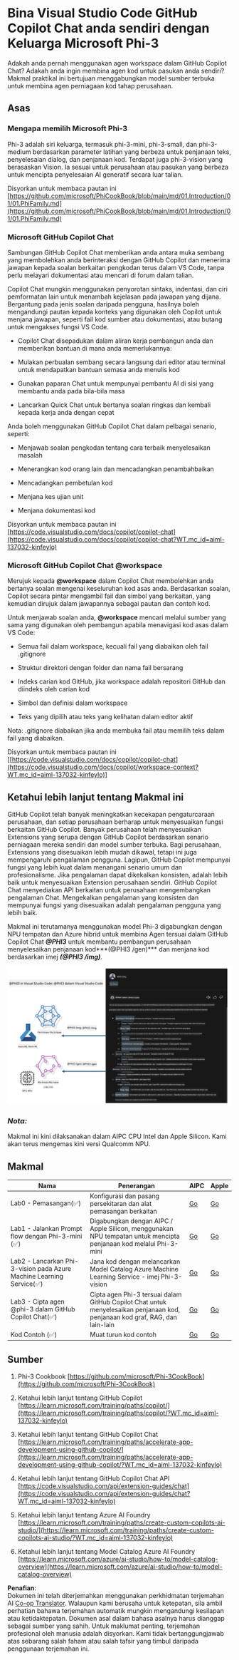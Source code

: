 <!--
CO_OP_TRANSLATOR_METADATA:
{
  "original_hash": "00b7a699de8ac405fa821f4c0f7fc0ab",
  "translation_date": "2025-07-17T03:42:30+00:00",
  "source_file": "md/02.Application/02.Code/Phi3/VSCodeExt/README.md",
  "language_code": "ms"
}
-->
# **Bina Visual Studio Code GitHub Copilot Chat anda sendiri dengan Keluarga Microsoft Phi-3**

Adakah anda pernah menggunakan agen workspace dalam GitHub Copilot Chat? Adakah anda ingin membina agen kod untuk pasukan anda sendiri? Makmal praktikal ini bertujuan menggabungkan model sumber terbuka untuk membina agen perniagaan kod tahap perusahaan.

## **Asas**

### **Mengapa memilih Microsoft Phi-3**

Phi-3 adalah siri keluarga, termasuk phi-3-mini, phi-3-small, dan phi-3-medium berdasarkan parameter latihan yang berbeza untuk penjanaan teks, penyelesaian dialog, dan penjanaan kod. Terdapat juga phi-3-vision yang berasaskan Vision. Ia sesuai untuk perusahaan atau pasukan yang berbeza untuk mencipta penyelesaian AI generatif secara luar talian.

Disyorkan untuk membaca pautan ini [https://github.com/microsoft/PhiCookBook/blob/main/md/01.Introduction/01/01.PhiFamily.md](https://github.com/microsoft/PhiCookBook/blob/main/md/01.Introduction/01/01.PhiFamily.md)

### **Microsoft GitHub Copilot Chat**

Sambungan GitHub Copilot Chat memberikan anda antara muka sembang yang membolehkan anda berinteraksi dengan GitHub Copilot dan menerima jawapan kepada soalan berkaitan pengkodan terus dalam VS Code, tanpa perlu melayari dokumentasi atau mencari di forum dalam talian.

Copilot Chat mungkin menggunakan penyorotan sintaks, indentasi, dan ciri pemformatan lain untuk menambah kejelasan pada jawapan yang dijana. Bergantung pada jenis soalan daripada pengguna, hasilnya boleh mengandungi pautan kepada konteks yang digunakan oleh Copilot untuk menjana jawapan, seperti fail kod sumber atau dokumentasi, atau butang untuk mengakses fungsi VS Code.

- Copilot Chat disepadukan dalam aliran kerja pembangun anda dan memberikan bantuan di mana anda memerlukannya:

- Mulakan perbualan sembang secara langsung dari editor atau terminal untuk mendapatkan bantuan semasa anda menulis kod

- Gunakan paparan Chat untuk mempunyai pembantu AI di sisi yang membantu anda pada bila-bila masa

- Lancarkan Quick Chat untuk bertanya soalan ringkas dan kembali kepada kerja anda dengan cepat

Anda boleh menggunakan GitHub Copilot Chat dalam pelbagai senario, seperti:

- Menjawab soalan pengkodan tentang cara terbaik menyelesaikan masalah

- Menerangkan kod orang lain dan mencadangkan penambahbaikan

- Mencadangkan pembetulan kod

- Menjana kes ujian unit

- Menjana dokumentasi kod

Disyorkan untuk membaca pautan ini [https://code.visualstudio.com/docs/copilot/copilot-chat](https://code.visualstudio.com/docs/copilot/copilot-chat?WT.mc_id=aiml-137032-kinfeylo)


###  **Microsoft GitHub Copilot Chat @workspace**

Merujuk kepada **@workspace** dalam Copilot Chat membolehkan anda bertanya soalan mengenai keseluruhan kod asas anda. Berdasarkan soalan, Copilot secara pintar mengambil fail dan simbol yang berkaitan, yang kemudian dirujuk dalam jawapannya sebagai pautan dan contoh kod.

Untuk menjawab soalan anda, **@workspace** mencari melalui sumber yang sama yang digunakan oleh pembangun apabila menavigasi kod asas dalam VS Code:

- Semua fail dalam workspace, kecuali fail yang diabaikan oleh fail .gitignore

- Struktur direktori dengan folder dan nama fail bersarang

- Indeks carian kod GitHub, jika workspace adalah repositori GitHub dan diindeks oleh carian kod

- Simbol dan definisi dalam workspace

- Teks yang dipilih atau teks yang kelihatan dalam editor aktif

Nota: .gitignore diabaikan jika anda membuka fail atau memilih teks dalam fail yang diabaikan.

Disyorkan untuk membaca pautan ini [[https://code.visualstudio.com/docs/copilot/copilot-chat](https://code.visualstudio.com/docs/copilot/workspace-context?WT.mc_id=aiml-137032-kinfeylo)]


## **Ketahui lebih lanjut tentang Makmal ini**

GitHub Copilot telah banyak meningkatkan kecekapan pengaturcaraan perusahaan, dan setiap perusahaan berharap untuk menyesuaikan fungsi berkaitan GitHub Copilot. Banyak perusahaan telah menyesuaikan Extensions yang serupa dengan GitHub Copilot berdasarkan senario perniagaan mereka sendiri dan model sumber terbuka. Bagi perusahaan, Extensions yang disesuaikan lebih mudah dikawal, tetapi ini juga mempengaruhi pengalaman pengguna. Lagipun, GitHub Copilot mempunyai fungsi yang lebih kuat dalam menangani senario umum dan profesionalisme. Jika pengalaman dapat dikekalkan konsisten, adalah lebih baik untuk menyesuaikan Extension perusahaan sendiri. GitHub Copilot Chat menyediakan API berkaitan untuk perusahaan mengembangkan pengalaman Chat. Mengekalkan pengalaman yang konsisten dan mempunyai fungsi yang disesuaikan adalah pengalaman pengguna yang lebih baik.

Makmal ini terutamanya menggunakan model Phi-3 digabungkan dengan NPU tempatan dan Azure hibrid untuk membina Agen tersuai dalam GitHub Copilot Chat ***@PHI3*** untuk membantu pembangun perusahaan menyelesaikan penjanaan kod***(@PHI3 /gen)*** dan menjana kod berdasarkan imej ***(@PHI3 /img)***.

![PHI3](../../../../../../../translated_images/cover.1017ebc9a7c46d095fe0b942687287803c03933d2d1d439d14e10fa1442a864d.ms.png)

### ***Nota:*** 

Makmal ini kini dilaksanakan dalam AIPC CPU Intel dan Apple Silicon. Kami akan terus mengemas kini versi Qualcomm NPU.


## **Makmal**


| Nama | Penerangan | AIPC | Apple |
| ------------ | ----------- | -------- |-------- |
| Lab0 - Pemasangan(✅) | Konfigurasi dan pasang persekitaran dan alat pemasangan berkaitan | [Go](./HOL/AIPC/01.Installations.md) |[Go](./HOL/Apple/01.Installations.md) |
| Lab1 - Jalankan Prompt flow dengan Phi-3-mini (✅) | Digabungkan dengan AIPC / Apple Silicon, menggunakan NPU tempatan untuk mencipta penjanaan kod melalui Phi-3-mini | [Go](./HOL/AIPC/02.PromptflowWithNPU.md) |  [Go](./HOL/Apple/02.PromptflowWithMLX.md) |
| Lab2 - Lancarkan Phi-3-vision pada Azure Machine Learning Service(✅) | Jana kod dengan melancarkan Model Catalog Azure Machine Learning Service - imej Phi-3-vision | [Go](./HOL/AIPC/03.DeployPhi3VisionOnAzure.md) |[Go](./HOL/Apple/03.DeployPhi3VisionOnAzure.md) |
| Lab3 - Cipta agen @phi-3 dalam GitHub Copilot Chat(✅)  | Cipta agen Phi-3 tersuai dalam GitHub Copilot Chat untuk menyelesaikan penjanaan kod, penjanaan kod graf, RAG, dan lain-lain | [Go](./HOL/AIPC/04.CreatePhi3AgentInVSCode.md) | [Go](./HOL/Apple/04.CreatePhi3AgentInVSCode.md) |
| Kod Contoh (✅)  | Muat turun kod contoh | [Go](../../../../../../../code/07.Lab/01/AIPC) | [Go](../../../../../../../code/07.Lab/01/Apple) |


## **Sumber**

1. Phi-3 Cookbook [https://github.com/microsoft/Phi-3CookBook](https://github.com/microsoft/Phi-3CookBook)

2. Ketahui lebih lanjut tentang GitHub Copilot [https://learn.microsoft.com/training/paths/copilot/](https://learn.microsoft.com/training/paths/copilot/?WT.mc_id=aiml-137032-kinfeylo)

3. Ketahui lebih lanjut tentang GitHub Copilot Chat [https://learn.microsoft.com/training/paths/accelerate-app-development-using-github-copilot/](https://learn.microsoft.com/training/paths/accelerate-app-development-using-github-copilot/?WT.mc_id=aiml-137032-kinfeylo)

4. Ketahui lebih lanjut tentang GitHub Copilot Chat API [https://code.visualstudio.com/api/extension-guides/chat](https://code.visualstudio.com/api/extension-guides/chat?WT.mc_id=aiml-137032-kinfeylo)

5. Ketahui lebih lanjut tentang Azure AI Foundry [https://learn.microsoft.com/training/paths/create-custom-copilots-ai-studio/](https://learn.microsoft.com/training/paths/create-custom-copilots-ai-studio/?WT.mc_id=aiml-137032-kinfeylo)

6. Ketahui lebih lanjut tentang Model Catalog Azure AI Foundry [https://learn.microsoft.com/azure/ai-studio/how-to/model-catalog-overview](https://learn.microsoft.com/azure/ai-studio/how-to/model-catalog-overview)

**Penafian**:  
Dokumen ini telah diterjemahkan menggunakan perkhidmatan terjemahan AI [Co-op Translator](https://github.com/Azure/co-op-translator). Walaupun kami berusaha untuk ketepatan, sila ambil perhatian bahawa terjemahan automatik mungkin mengandungi kesilapan atau ketidaktepatan. Dokumen asal dalam bahasa asalnya harus dianggap sebagai sumber yang sahih. Untuk maklumat penting, terjemahan profesional oleh manusia adalah disyorkan. Kami tidak bertanggungjawab atas sebarang salah faham atau salah tafsir yang timbul daripada penggunaan terjemahan ini.